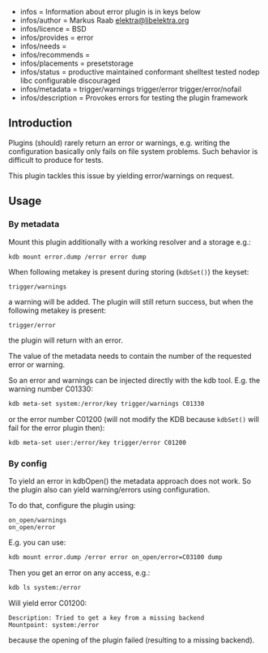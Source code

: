 - infos = Information about error plugin is in keys below
- infos/author = Markus Raab <elektra@libelektra.org>
- infos/licence = BSD
- infos/provides = error
- infos/needs =
- infos/recommends =
- infos/placements = presetstorage
- infos/status = productive maintained conformant shelltest tested nodep libc configurable discouraged
- infos/metadata = trigger/warnings trigger/error trigger/error/nofail
- infos/description = Provokes errors for testing the plugin framework

## Introduction

Plugins (should) rarely return an error or warnings, e.g. writing
the configuration basically only fails on file system problems. Such
behavior is difficult to produce for tests.

This plugin tackles this issue by yielding error/warnings on request.

## Usage

### By metadata

Mount this plugin additionally with a working resolver and a storage
e.g.:

```sh
kdb mount error.dump /error error dump
```

When following metakey is present during storing (`kdbSet()`) the keyset:

```
trigger/warnings
```

a warning will be added. The plugin will still return success, but when
the following metakey is present:

```
trigger/error
```

the plugin will return with an error.

The value of the metadata needs to contain the number of the requested
error or warning.

So an error and warnings can be injected directly with the kdb tool.
E.g. the warning number C01330:

```sh
kdb meta-set system:/error/key trigger/warnings C01330
```

or the error number C01200 (will not modify the KDB because `kdbSet()` will
fail for the error plugin then):

```sh
kdb meta-set user:/error/key trigger/error C01200
```

### By config

To yield an error in kdbOpen() the metadata approach does not work. So
the plugin also can yield warning/errors using configuration.

To do that, configure the plugin using:

```
on_open/warnings
on_open/error
```

E.g. you can use:

```sh
kdb mount error.dump /error error on_open/error=C03100 dump
```

Then you get an error on any access, e.g.:

```sh
kdb ls system:/error
```

Will yield error C01200:

```
Description: Tried to get a key from a missing backend
Mountpoint: system:/error
```

because the opening of the plugin failed (resulting to a missing
backend).
